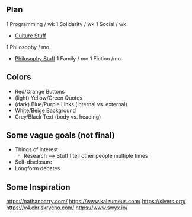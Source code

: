 
## Plan

1 Programming / wk
1 Solidarity / wk
1 Social / wk
  * [Culture Stuff](http://www.slightoveranalysis.com/)

1 Philosophy / mo
  * [Philosophy Stuff](http://www.good-truth.com/)
1 Family / mo
1 Fiction /mo

## Colors

* Red/Orange            Buttons
* (light) Yellow/Green  Quotes
* (dark) Blue/Purple    Links (internal vs. external)
* White/Beige           Background
* Grey/Black            Text (body vs. heading)

## Some vague goals (not final)

* Things of interest
  * Research --> Stuff I tell other people multiple times
* Self-disclosure
* Longform debates

## Some Inspiration

https://nathanbarry.com/
https://www.kalzumeus.com/
https://sivers.org/
https://v4.chriskrycho.com/
https://www.swyx.io/
